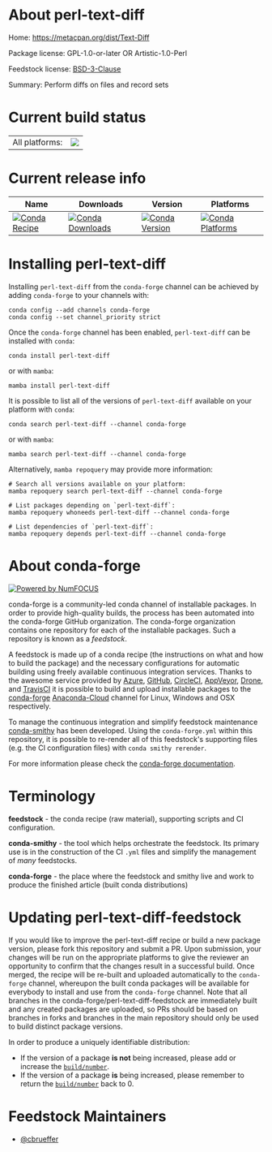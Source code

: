 About perl-text-diff
====================

Home: https://metacpan.org/dist/Text-Diff

Package license: GPL-1.0-or-later OR Artistic-1.0-Perl

Feedstock license: [BSD-3-Clause](https://github.com/conda-forge/perl-text-diff-feedstock/blob/main/LICENSE.txt)

Summary: Perform diffs on files and record sets

Current build status
====================


<table><tr><td>All platforms:</td>
    <td>
      <a href="https://dev.azure.com/conda-forge/feedstock-builds/_build/latest?definitionId=17446&branchName=main">
        <img src="https://dev.azure.com/conda-forge/feedstock-builds/_apis/build/status/perl-text-diff-feedstock?branchName=main">
      </a>
    </td>
  </tr>
</table>

Current release info
====================

| Name | Downloads | Version | Platforms |
| --- | --- | --- | --- |
| [![Conda Recipe](https://img.shields.io/badge/recipe-perl--text--diff-green.svg)](https://anaconda.org/conda-forge/perl-text-diff) | [![Conda Downloads](https://img.shields.io/conda/dn/conda-forge/perl-text-diff.svg)](https://anaconda.org/conda-forge/perl-text-diff) | [![Conda Version](https://img.shields.io/conda/vn/conda-forge/perl-text-diff.svg)](https://anaconda.org/conda-forge/perl-text-diff) | [![Conda Platforms](https://img.shields.io/conda/pn/conda-forge/perl-text-diff.svg)](https://anaconda.org/conda-forge/perl-text-diff) |

Installing perl-text-diff
=========================

Installing `perl-text-diff` from the `conda-forge` channel can be achieved by adding `conda-forge` to your channels with:

```
conda config --add channels conda-forge
conda config --set channel_priority strict
```

Once the `conda-forge` channel has been enabled, `perl-text-diff` can be installed with `conda`:

```
conda install perl-text-diff
```

or with `mamba`:

```
mamba install perl-text-diff
```

It is possible to list all of the versions of `perl-text-diff` available on your platform with `conda`:

```
conda search perl-text-diff --channel conda-forge
```

or with `mamba`:

```
mamba search perl-text-diff --channel conda-forge
```

Alternatively, `mamba repoquery` may provide more information:

```
# Search all versions available on your platform:
mamba repoquery search perl-text-diff --channel conda-forge

# List packages depending on `perl-text-diff`:
mamba repoquery whoneeds perl-text-diff --channel conda-forge

# List dependencies of `perl-text-diff`:
mamba repoquery depends perl-text-diff --channel conda-forge
```


About conda-forge
=================

[![Powered by
NumFOCUS](https://img.shields.io/badge/powered%20by-NumFOCUS-orange.svg?style=flat&colorA=E1523D&colorB=007D8A)](https://numfocus.org)

conda-forge is a community-led conda channel of installable packages.
In order to provide high-quality builds, the process has been automated into the
conda-forge GitHub organization. The conda-forge organization contains one repository
for each of the installable packages. Such a repository is known as a *feedstock*.

A feedstock is made up of a conda recipe (the instructions on what and how to build
the package) and the necessary configurations for automatic building using freely
available continuous integration services. Thanks to the awesome service provided by
[Azure](https://azure.microsoft.com/en-us/services/devops/), [GitHub](https://github.com/),
[CircleCI](https://circleci.com/), [AppVeyor](https://www.appveyor.com/),
[Drone](https://cloud.drone.io/welcome), and [TravisCI](https://travis-ci.com/)
it is possible to build and upload installable packages to the
[conda-forge](https://anaconda.org/conda-forge) [Anaconda-Cloud](https://anaconda.org/)
channel for Linux, Windows and OSX respectively.

To manage the continuous integration and simplify feedstock maintenance
[conda-smithy](https://github.com/conda-forge/conda-smithy) has been developed.
Using the ``conda-forge.yml`` within this repository, it is possible to re-render all of
this feedstock's supporting files (e.g. the CI configuration files) with ``conda smithy rerender``.

For more information please check the [conda-forge documentation](https://conda-forge.org/docs/).

Terminology
===========

**feedstock** - the conda recipe (raw material), supporting scripts and CI configuration.

**conda-smithy** - the tool which helps orchestrate the feedstock.
                   Its primary use is in the construction of the CI ``.yml`` files
                   and simplify the management of *many* feedstocks.

**conda-forge** - the place where the feedstock and smithy live and work to
                  produce the finished article (built conda distributions)


Updating perl-text-diff-feedstock
=================================

If you would like to improve the perl-text-diff recipe or build a new
package version, please fork this repository and submit a PR. Upon submission,
your changes will be run on the appropriate platforms to give the reviewer an
opportunity to confirm that the changes result in a successful build. Once
merged, the recipe will be re-built and uploaded automatically to the
`conda-forge` channel, whereupon the built conda packages will be available for
everybody to install and use from the `conda-forge` channel.
Note that all branches in the conda-forge/perl-text-diff-feedstock are
immediately built and any created packages are uploaded, so PRs should be based
on branches in forks and branches in the main repository should only be used to
build distinct package versions.

In order to produce a uniquely identifiable distribution:
 * If the version of a package **is not** being increased, please add or increase
   the [``build/number``](https://docs.conda.io/projects/conda-build/en/latest/resources/define-metadata.html#build-number-and-string).
 * If the version of a package **is** being increased, please remember to return
   the [``build/number``](https://docs.conda.io/projects/conda-build/en/latest/resources/define-metadata.html#build-number-and-string)
   back to 0.

Feedstock Maintainers
=====================

* [@cbrueffer](https://github.com/cbrueffer/)

